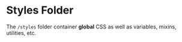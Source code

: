 # Styles Folder

The `/styles` folder container **global** CSS as well as variables, mixins, utilities, etc.

